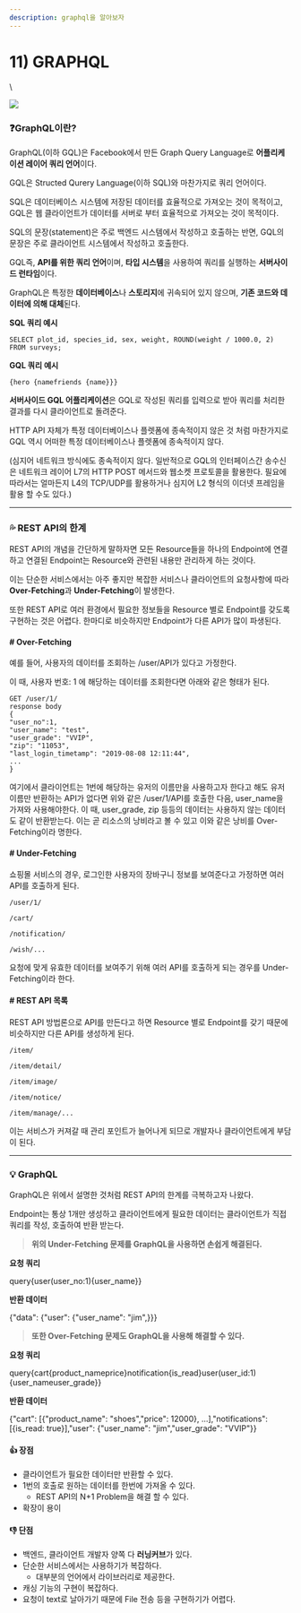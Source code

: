 ```yaml
---
description: graphql을 알아보자
---
```


# 11) GRAPHQL



\


![](https://i0.wp.com/hanamon.kr/wp-content/uploads/2021/05/GraphQL.png?fit=1140%2C474\&ssl=1)

### **❓GraphQL이란?**

GraphQL(이하 GQL)은 Facebook에서 만든 Graph Query Language로 **어플리케이션 레이어 쿼리 언어**이다.

GQL은 Structed Qurery Language(이하 SQL)와 마찬가지로 쿼리 언어이다.

SQL은 데이터베이스 시스템에 저장된 데이터를 효율적으로 가져오는 것이 목적이고,\
GQL은 웹 클라이언트가 데이터를 서버로 부터 효율적으로 가져오는 것이 목적이다.

SQL의 문장(statement)은 주로 백엔드 시스템에서 작성하고 호출하는 반면, GQL의 문장은 주로 클라이언트 시스템에서 작성하고 호출한다.

GQL즉, **API를 위한 쿼리 언어**이며, **타입 시스템**을 사용하여 쿼리를 실행하는 **서버사이드 런타임**이다.

GraphQL은 특정한 **데이터베이스**나 **스토리지**에 귀속되어 있지 않으며, **기존 코드와 데이터에 의해 대체**된다.

**SQL 쿼리 예시**

`SELECT plot_id, species_id, sex, weight, ROUND(weight / 1000.0, 2) FROM surveys;`

**GQL 쿼리 예시**

`{hero {namefriends {name}}}`

**서버사이드 GQL 어플리케이션**은 GQL로 작성된 쿼리를 입력으로 받아 쿼리를 처리한 결과를 다시 클라이언트로 돌려준다.

HTTP API 자체가 특정 데이터베이스나 플렛폼에 종속적이지 않은 것 처럼 마찬가지로 GQL 역시 어떠한 특정 데이터베이스나 플렛폼에 종속적이지 않다.

(심지어 네트워크 방식에도 종속적이지 않다. 일반적으로 GQL의 인터페이스간 송수신은 네트워크 레이어 L7의 HTTP POST 메서드와 웹소켓 프로토콜을 활용한다. 필요에 따라서는 얼마든지 L4의 TCP/UDP를 활용하거나 심지어 L2 형식의 이더넷 프레임을 활용 할 수도 있다.)

&#x20;

***

&#x20;

### **💦 REST API의 한계**

REST API의 개념을 간단하게 말하자면 모든 Resource들을 하나의 Endpoint에 연결하고 연결된 Endpoint는 Resource와 관련된 내용만 관리하게 하는 것이다.

이는 단순한 서비스에서는 아주 좋지만 복잡한 서비스나 클라이언트의 요청사항에 따라 **Over-Fetching**과 **Under-Fetching**이 발생한다.

또한 REST API로 여러 환경에서 필요한 정보들을 Resource 별로 Endpoint를 갖도록 구현하는 것은 어렵다. 한마디로 비슷하지만 Endpoint가 다른 API가 많이 파생된다.

#### **# Over-Fetching**

예를 들어, 사용자의 데이터를 조회하는 /user/API가 있다고 가정한다.

이 때, 사용자 번호: 1 에 해당하는 데이터를 조회한다면 아래와 같은 형태가 된다.

```
GET /user/1/
response body
{
"user_no":1,
"user_name": "test",
"user_grade": "VVIP",
"zip": "11053",
"last_login_timetamp": "2019-08-08 12:11:44",
...
}
```

여기에서 클라이언트는 1번에 해당하는 유저의 이름만을 사용하고자 한다고 해도 유저 이름만 반환하는 API가 없다면 위와 같은 /user/1/API를 호출한 다음, user\_name을 가져와 사용해야한다. 이 때, user\_grade, zip 등등의 데이터는 사용하지 않는 데이터도 같이 반환받는다. 이는 곧 리소스의 낭비라고 볼 수 있고 이와 같은 낭비를 Over-Fetching이라 명한다.

#### **# Under-Fetching**

쇼핑몰 서비스의 경우, 로그인한 사용자의 장바구니 정보를 보여준다고 가정하면 여러 API를 호출하게 된다.

`/user/1/`

`/cart/`

`/notification/`

`/wish/...`

요청에 맞게 유효한 데이터를 보여주기 위해 여러 API를 호출하게 되는 경우를 Under-Fetching이라 한다.

#### **# REST API 목록**

REST API 방법론으로 API를 만든다고 하면 Resource 별로 Endpoint를 갖기 때문에 비슷하지만 다른 API를 생성하게 된다.

`/item/`

`/item/detail/`

`/item/image/`

`/item/notice/`

`/item/manage/...`

이는 서비스가 커져갈 때 관리 포인트가 늘어나게 되므로 개발자나 클라이언트에게 부담이 된다.

&#x20;

***

&#x20;

### **💡 GraphQL**

GraphQL은 위에서 설명한 것처럼 REST API의 한계를 극복하고자 나왔다.

Endpoint는 통상 1개만 생성하고 클라이언트에게 필요한 데이터는 클라이언트가 직접 쿼리를 작성, 호출하여 반환 받는다.

> **위의 Under-Fetching 문제를 GraphQL을 사용하면 손쉽게 해결된다.**

**요청 쿼리**

query{user(user\_no:1){user\_name\}}

**반환 데이터**

{"data": {"user": {"user\_name": "jim",\}}}

> **또한 Over-Fetching 문제도 GraphQL을 사용해 해결할 수 있다.**

**요청 쿼리**

query{cart{product\_nameprice}notification{is\_read}user(user\_id:1){user\_nameuser\_grade\}}

**반환 데이터**

{"cart": \[{"product\_name": "shoes","price": 12000}, ...],"notifications": \[{is\_read: true}],"user": {"user\_name": "jim","user\_grade": "VVIP"\}}

#### **👍 장점**

* 클라이언트가 필요한 데이터만 반환할 수 있다.
* 1번의 호출로 원하는 데이터를 한번에 가져올 수 있다.
  * REST API의 N+1 Problem을 해결 할 수 있다.
* 확장이 용이

#### **👎 단점**

* 백엔드, 클라이언트 개발자 양쪽 다 **러닝커브**가 있다.
* 단순한 서비스에서는 사용하기가 복잡하다.
  * 대부분의 언어에서 라이브러리로 제공한다.
* 캐싱 기능의 구현이 복잡하다.
* 요청이 text로 날아가기 때문에 File 전송 등을 구현하기가 어렵다.
